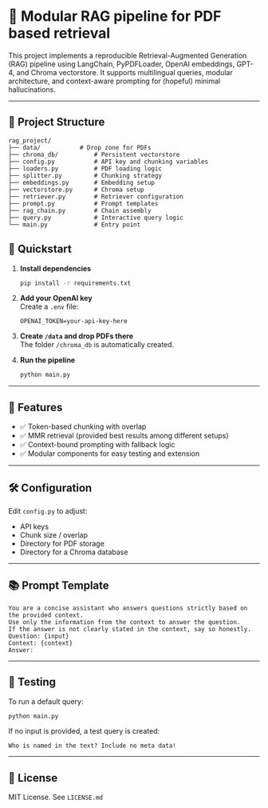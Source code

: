 # 🧠 Modular RAG pipeline for PDF based retrieval

This project implements a reproducible Retrieval-Augmented Generation (RAG) pipeline using LangChain, PyPDFLoader, OpenAI embeddings, GPT-4, and Chroma vectorstore. It supports multilingual queries, modular architecture, and context-aware prompting for (hopeful) minimal hallucinations.

---

## 📂 Project Structure

```
rag_project/
├── data/			# Drop zone for PDFs
├── chroma_db/ 			# Persistent vectorstore
├── config.py 			# API key and chunking variables
├── loaders.py 			# PDF loading logic
├── splitter.py 		# Chunking strategy
├── embeddings.py 		# Embedding setup
├── vectorstore.py 		# Chroma setup
├── retriever.py 		# Retriever configuration
├── prompt.py 			# Prompt templates
├── rag_chain.py 		# Chain assembly
├── query.py 			# Interactive query logic
└── main.py 			# Entry point
```


## 🚀 Quickstart

1. **Install dependencies**
   ```bash
   pip install -r requirements.txt

2.  **Add your OpenAI key**  
Create a `.env` file:
    
    ```env
    OPENAI_TOKEN=your-api-key-here
    ```
    
3.  **Create `/data` and drop PDFs there**  
The folder `/chroma_db` is automatically created.


4.  **Run the pipeline**
    
    ```bash
    python main.py
    ```
    

----------

## 🧩 Features

-   ✅ Token-based chunking with overlap
-   ✅ MMR retrieval (provided best results among different setups)
-   ✅ Context-bound prompting with fallback logic
-   ✅ Modular components for easy testing and extension

----------

## 🛠️ Configuration

Edit `config.py` to adjust:

-   API keys
-   Chunk size / overlap  
-   Directory for PDF storage
-   Directory for a Chroma database

----------

## 📚 Prompt Template

```text
You are a concise assistant who answers questions strictly based on the provided context.
Use only the information from the context to answer the question.
If the answer is not clearly stated in the context, say so honestly.
Question: {input}
Context: {context}
Answer:
```

----------

## 🧪 Testing

To run a default query:

```bash
python main.py
```

If no input is provided, a test query is created:

```text
Who is named in the text? Include no meta data!
```

----------

## 📖 License

MIT License. See `LICENSE.md`